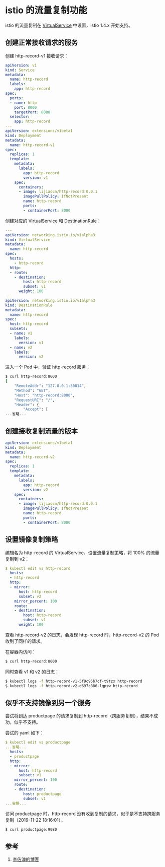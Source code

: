 <!-- toc -->
# istio 的流量复制功能

istio 的流量复制在 [VirtualService](./vsvc.md) 中设置，istio 1.4.x 开始支持。

## 创建正常接收请求的服务

创建 http-record-v1 接收请求：

```yaml
apiVersion: v1
kind: Service
metadata:
  name: http-record
  labels:
    app: http-record
spec:
  ports:
  - name: http
    port: 8000
    targetPort: 8080
  selector:
    app: http-record
---
apiVersion: extensions/v1beta1
kind: Deployment
metadata:
  name: http-record-v1
spec:
  replicas: 1
  template:
    metadata:
      labels:
        app: http-record
        version: v1
    spec:
      containers:
      - image: lijiaocn/http-record:0.0.1
        imagePullPolicy: IfNotPresent
        name: http-record
        ports:
        - containerPort: 8080
```

创建对应的 VirtualService 和 DestinationRule：

```yaml
---
apiVersion: networking.istio.io/v1alpha3
kind: VirtualService
metadata:
  name: http-record
spec:
  hosts:
    - http-record
  http:
  - route:
    - destination:
        host: http-record
        subset: v1
      weight: 100
---
apiVersion: networking.istio.io/v1alpha3
kind: DestinationRule
metadata:
  name: http-record
spec:
  host: http-record
  subsets:
  - name: v1
    labels:
      version: v1
  - name: v2
    labels:
      version: v2
```

进入一个 Pod 中，验证 http-record 服务：

```sh
$ curl http-record:8000
{
    "RemoteAddr": "127.0.0.1:50014",
    "Method": "GET",
    "Host": "http-record:8000",
    "RequestURI": "/",
    "Header": {
        "Accept": [
...省略...
```

## 创建接收复制流量的版本

```yaml
apiVersion: extensions/v1beta1
kind: Deployment
metadata:
  name: http-record-v2
spec:
  replicas: 1
  template:
    metadata:
      labels:
        app: http-record
        version: v2
    spec:
      containers:
      - image: lijiaocn/http-record:0.0.1
        imagePullPolicy: IfNotPresent
        name: http-record
        ports:
        - containerPort: 8080
```

## 设置镜像复制策略

编辑名为 http-record 的 VirtualService，设置流量复制策略，将 100% 的流量复制到 v2： 

```yaml
$ kubectl edit vs http-record
  hosts:
  - http-record
  http:
  - mirror:
      host: http-record
      subset: v2
    mirror_percent: 100
    route:
    - destination:
        host: http-record
        subset: v1
      weight: 100
```

查看 http-record-v2 的日志，会发现 http-record 时，http-record-v2 的 Pod 收到了同样的请求。

在容器内访问：

```sh
$ curl http-record:8000
```

同时查看 v1 和 v2 的日志：

```sh
$ kubectl logs -f http-record-v1-5f9c95b7cf-t9tzx http-record
$ kubectl logs -f http-record-v2-d697c886-lqpsw http-record
```

## 似乎不支持镜像到另一个服务

尝试将到达 productpage 的请求复制到 http-record（跨服务复制），结果不成功，似乎不支持。

尝试的 yaml 如下：

```yaml
$ kubectl edit vs productpage
...省略...
  hosts:
  - productpage
  http:
  - mirror:
      host: http-record
      subset: v1
    mirror_percent: 100
    route:
    - destination:
        host: productpage
        subset: v1
...省略...
```

访问 productpage 时，http-record 没有收到复制的请求，似乎是不支持跨服务复制（2019-11-22 18:16:01）。

```sh
$ curl productpage:9080
```

## 参考

1. [李佶澳的博客][1]

[1]: https://www.lijiaocn.com "李佶澳的博客"
[2]: https://istio.io/news/releases/1.4.x/announcing-1.4/change-notes/ "1.4.x Change Notes"
